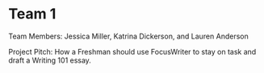 # Team 1
 Team Members: Jessica Miller, Katrina Dickerson, and Lauren Anderson 
 
 Project Pitch: How a Freshman should use FocusWriter to stay on task and draft a Writing 101 essay.
